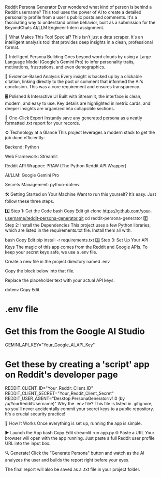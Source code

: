 Reddit Persona Generator
Ever wondered what kind of person is behind a Reddit username?
This tool uses the power of AI to create a detailed personality profile from a user's public posts and comments. It's a fascinating way to understand online behavior, built as a submission for the BeyondChats AI/LLM Engineer Intern assignment.

🚀 What Makes This Tool Special?
This isn't just a data scraper. It's an intelligent analysis tool that provides deep insights in a clean, professional format.

🎯 Intelligent Persona Building
Goes beyond word clouds by using a Large Language Model (Google's Gemini Pro) to infer personality traits, motivations, frustrations, and even demographics.

🔗 Evidence-Based Analysis
Every insight is backed up by a clickable citation, linking directly to the post or comment that informed the AI's conclusion. This was a core requirement and ensures transparency.

🖥️ Polished & Interactive UI
Built with Streamlit, the interface is clean, modern, and easy to use. Key details are highlighted in metric cards, and deeper insights are organized into collapsible sections.

📄 One-Click Export
Instantly save any generated persona as a neatly formatted .txt report for your records.

⚙️ Technology at a Glance
This project leverages a modern stack to get the job done efficiently:

Backend: Python

Web Framework: Streamlit

Reddit API Wrapper: PRAW (The Python Reddit API Wrapper)

AI/LLM: Google Gemini Pro

Secrets Management: python-dotenv

🛠️ Getting Started on Your Machine
Want to run this yourself? It’s easy. Just follow these three steps.

1️⃣ Step 1: Get the Code
bash
Copy
Edit
git clone https://github.com/your-username/reddit-persona-generator.git
cd reddit-persona-generator
2️⃣ Step 2: Install the Dependencies
This project uses a few Python libraries, which are listed in the requirements.txt file. Install them all with:

bash
Copy
Edit
pip install -r requirements.txt
3️⃣ Step 3: Set Up Your API Keys
The magic of this app comes from the Reddit and Google APIs. To keep your secret keys safe, we use a .env file.

Create a new file in the project directory named .env

Copy the block below into that file.

Replace the placeholder text with your actual API keys.

dotenv
Copy
Edit
# .env file

# Get this from the Google AI Studio
GEMINI_API_KEY="Your_Google_AI_API_Key"

# Get these by creating a 'script' app on Reddit's developer page
REDDIT_CLIENT_ID="Your_Reddit_Client_ID"
REDDIT_CLIENT_SECRET="Your_Reddit_Client_Secret"
REDDIT_USER_AGENT="Desktop:PersonaGenerator:v1.0 (by /u/YourRedditUsername)"
Why the .env file?
This file is listed in .gitignore, so you'll never accidentally commit your secret keys to a public repository. It's a crucial security practice!

🧠 How It Works
Once everything is set up, running the app is simple.

▶️ Launch the App
bash
Copy
Edit
streamlit run app.py
🌐 Paste a URL
Your browser will open with the app running. Just paste a full Reddit user profile URL into the input box.

🔍 Generate!
Click the "Generate Persona" button and watch as the AI analyzes the user and builds the report right before your eyes.

The final report will also be saved as a .txt file in your project folder.
